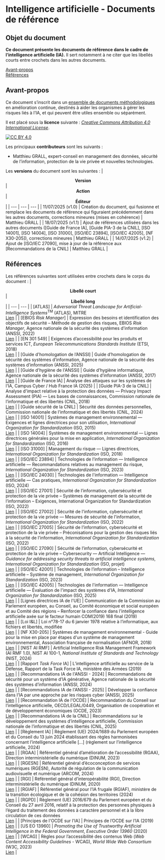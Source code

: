 # Intelligence artificielle - Documents de référence

## Objet du document
**Ce document présente les documents de référence dans le cadre de l’intelligence artificielle (IA).**
Il sert notamment à ne citer que les libellés courts entre crochets dans les autres documents.

[Avant-propos](#avant-propos)<br/>
[Références](#références)<br/>

## Avant-propos
Ce document s’inscrit dans un [ensemble de documents méthodologiques](https://github.com/matthieu-grall/ai) en amélioration continue, destinés à aider les organismes à gérer les risques liés à l’IA, et qui peuvent être utiles ensemble ou séparément.

Il est placé sous la **licence** suivante :
_[Creative Commons Attribution 4.0 International License][cc-by]_.

[![CC BY 4.0][cc-by-image]][cc-by]

[cc-by]: http://creativecommons.org/licenses/by/4.0/
[cc-by-image]: https://i.creativecommons.org/l/by/4.0/88x31.png
[cc-by-shield]: https://img.shields.io/badge/License-CC%20BY%204.0-lightgrey.svg

Les principaux **contributeurs** sont les suivants :
- Matthieu GRALL, expert-conseil en management des données, sécurité de l’information, protection de la vie privée et nouvelles technologies.

Les **versions** du document sont les suivantes :
| <center>**Version**</center> | <center>**Action**</center> | <center>**Éditeur**</center> | 
| --- | --- | --- | 
| 11/07/2025 (v1.0) | Création du document, qui fusionne et remplace les documents de référence qui figuraient précédemment dans les autres documents, corrections mineures (mises en cohérence) | Matthieu GRALL | 
| 18/07/2025 (v1.1) | Ajout de références utilisées dans les autres documents ([Guide de France IA], [Guide PIA-3 de la CNIL], [ISO 14001], [ISO 14004], [ISO 31000], [ISO/IEC 23894], [ISO/IEC 42005], [NF X30-205]), corrections mineures | Matthieu GRALL | 
| 14/07/2025 (v1.2) | Ajout de [ISO/IEC 27090], mise à jour de la référence aux [Recommandations de la CNIL] | Matthieu GRALL | 

## Références
Les références suivantes sont utilisées entre crochets dans le corps du document :
| <center>**Libellé court**</center> | <center>**Libellé long**</center> |
| --- | --- |
| [ATLAS] | _Adversarial Threat Landscape for Artificial-Intelligence Systems_<sup>TM</sup> (ATLAS), MITRE<br/>[Lien](https://atlas.mitre.org/matrices/ATLAS) |
| [EBIOS _Risk Manager_] | Expression des besoins et identification des objectifs de sécurité – Méthode de gestion des risques, EBIOS _Risk Manager_, Agence nationale de la sécurité des systèmes d’information (ANSSI, 2022)<br/>[Lien](https://cyber.gouv.fr/la-methode-ebios-risk-manager) |
| [EN 301 549] | Exigences d’accessibilité pour les produits et services ICT, _European Telecommunications Standards Institute_ (ETSI, 2018)<br/>[Lien](https://accessibilite.numerique.gouv.fr/doc/fr_301549v020102p.pdf) |
| [Guide d'homologation de l’ANSSI] | Guide d’homologation de sécurité des systèmes d’information, Agence nationale de la sécurité des systèmes d’information (ANSSI, 2025)<br/>[Lien](https://cyber.gouv.fr/publications/lhomologation-de-securite-des-systemes-dinformation) |
| [Guide d'hygiène de l'ANSSI] | Guide d’hygiène informatique, Agence nationale de la sécurité des systèmes d’information (ANSSI, 2017)<br/>[Lien](https://cyber.gouv.fr/sites/default/files/2017/01/guide_hygiene_informatique_anssi.pdf) |
| [Guide de France IA] | Analyse des attaques sur les systèmes de l'IA, Campus Cyber / Hub France IA (2025) |
| [Guide PIA-3 de la CNIL] | Analyse d'impact relative à la protection des données — Privacy Impact Assessment (PIA) — Les bases de connaissances, Commission nationale de l’informatique et des libertés (CNIL, 2018)<br/>[Lien](https://www.cnil.fr/sites/cnil/files/atoms/files/cnil-pia-3-fr-basesdeconnaissances.pdf) |
| [Guide sécurité de la CNIL] | Sécurité des données personnelles, Commission nationale de l’informatique et des libertés (CNIL, 2024)<br/>[Lien](https://www.cnil.fr/sites/cnil/files/2024-03/cnil_guide_securite_personnelle_2024.pdf) |
| [ISO 14001] | Systèmes de management environnemental — Exigences et lignes directrices pour son utilisation, _International Organization for Standardization_ (ISO, 2015)<br/>[Lien](https://www.iso.org/fr/standard/60857.html) |
| [ISO 14004] | Systèmes de management environnemental — Lignes directrices générales pour la mise en application, _International Organization for Standardization_ (ISO, 2016)<br/>[Lien](https://www.iso.org/fr/standard/60856.html) |
| [ISO 31000] | Management du risque — Lignes directrices, _International Organization for Standardization_ (ISO, 2018)<br/>[Lien](https://www.iso.org/fr/standard/65694.html) |
| [ISO/IEC 23894] | Technologies de l’information — Intelligence artificielle — Recommandations relatives au management du risque, _International Organization for Standardization_ (ISO, 2023)<br/>[Lien](https://www.iso.org/fr/standard/77304.html>) |
| [ISO/IEC 24030] | Technologies de l'information — Intelligence artificielle — Cas pratiques, _International Organization for Standardization_ (ISO, 2024)<br/>[Lien](<https://www.iso.org/standard/84144.html>) |
| [ISO/IEC 27001] | Sécurité de l’information, cybersécurité et protection de la vie privée – Systèmes de management de la sécurité de l’information – Exigences, International Organization for Standardization (ISO, 2022)<br/>[Lien](https://www.iso.org/fr/standard/27001) |
| [ISO/IEC 27002] | Sécurité de l'information, cybersécurité et protection de la vie privée — Mesures de sécurité de l'information, _International Organization for Standardization_ (ISO, 2022)<br/>[Lien](https://www.iso.org/fr/standard/75652.html) |
| [ISO/IEC 27005] | Sécurité de l’information, cybersécurité et protection de la vie privée – Préconisations pour la gestion des risques liés à la sécurité de l’information, _International Organization for Standardization_ (ISO, 2022)<br/>[Lien](https://www.iso.org/fr/standard/80585.html) |
| [ISO/IEC 27090] | Sécurité de l’information, cybersécurité et protection de la vie privée – Cybersecurity — Artificial Intelligence — _Guidance for addressing security threats to artificial intelligence systems_, _International Organization for Standardization_ (ISO, projet)<br/>[Lien](https://www.iso.org/fr/standard/56581.html) |
| [ISO/IEC 42001] | Technologies de l’information – Intelligence artificielle – Système de management, _International Organization for Standardization_ (ISO, 2023)<br/>[Lien](https://www.iso.org/fr/standard/81230.html) |
| [ISO/IEC 42005] | Technologies de l'information — Intelligence artificielle — Évaluation de l'impact des systèmes d'IA, _International Organization for Standardization_ (ISO, 2025)<br/>[Lien](https://www.iso.org/fr/standard/42005) |
| [Lignes directrices IA de l'UE] | Communication de la Commission au Parlement européen, au Conseil, au Comité économique et social européen et au Comité des régions – Renforcer la confiance dans l'intelligence artificielle axée sur le facteur humain COM(2019) 168 final (2019)<br/>[Lien](https://eur-lex.europa.eu/legal-content/FR/TXT/PDF/?uri=CELEX:52019DC0168) |
| [Loi I&L] | Loi n°78-17 du 6 janvier 1978 relative à l’informatique, aux fichiers et libertés, modifiée<br/>[Lien](https://www.legifrance.gouv.fr/loda/id/JORFTEXT000000886460/) |
| [NF X30-205] | Systèmes de management environnemental - Guide pour la mise en place par étapes d'un système de management environnemental, Association française de normalisation (AFNOR, 2018)<br/>[Lien](https://www.boutique.afnor.org/fr-fr/norme/nf-x30205/systemes-de-management-environnemental-guide-pour-la-mise-en-place-par-etap/fa191164/81407) |
| [NIST AI RMF] | Artificial Intelligence Risk Management Framework (AI RMF 1.0), NIST AI 100-1, _National Institute of Standards and Technology_ (NIST, 2024)<br/>[Lien](https://nvlpubs.nist.gov/nistpubs/ai/NIST.AI.100-1.pdf) |
| [Rapport _Task Force_ IA] | L’intelligence artificielle au service de la Défense, Rapport de la Task Force IA, ministère des Armées (2019)<br/>[Lien](<https://www.defense.gouv.fr/sites/default/files/aid/20200108-NP-Rapport de la Task Force IA Septembre.pdf>) |
| [Recommandations IA de l'ANSSI - 2024] | Recommandations de sécurité pour un système d’IA générative, Agence nationale de la sécurité des systèmes d’information (ANSSI, 2024)<br/>[Lien](https://cyber.gouv.fr/sites/default/files/document/Recommandations_de_s%C3%A9curit%C3%A9_pour_un_syst%C3%A8me_d_IA_g%C3%A9n%C3%A9rative.pdf) |
| [Recommandations IA de l'ANSSI - 2025] | Développer la confiance dans l’IA par une approche par les risques cyber (ANSSI, 2025)<br/>[Lien](https://cyber.gouv.fr/sites/default/files/document/analyse_commune_haut_niveau_des_risques_cyber_ia.pdf) |
| [Recommandation IA de l'OCDE] | Recommandation du Conseil sur l’intelligence artificielle, OECD/LEGAL/0449, Organisation de coopération et de développement économiques (OCDE, 2023)<br/>[Lien](https://legalinstruments.oecd.org/fr/instruments/oecd-legal-0449) |
| [Recommandations IA de la CNIL] | Recommandations sur le développement des systèmes d’intelligence artificielle, Commission nationale de l’informatique et des libertés (CNIL, 2025)<br/>[Lien](https://www.cnil.fr/fr/ia-finalisation-recommandations-developpement-des-systemes-ia) |
| [Règlement IA] | Règlement (UE) 2024/1689 du Parlement européen et du Conseil du 13 juin 2024 établissant des règles harmonisées concernant l’intelligence artificielle […] (règlement sur l’intelligence artificielle, 2024)<br/>[Lien](https://eur-lex.europa.eu/legal-content/FR/TXT/?uri=CELEX:32024R1689) |
| [RGAA] | Référentiel général d’amélioration de l’accessibilité (RGAA), Direction interministérielle du numérique (DINUM, 2023)<br/>[Lien](https://accessibilite.numerique.gouv.fr/doc/RGAA-v4.1.2.pdf) |
| [RGESN] | Référentiel général d’écoconception de services numériques (RGESN), Autorité de régulation de la communication audiovisuelle et numérique (ARCOM, 2024)<br/>[Lien](https://ecoresponsable.numerique.gouv.fr/docs/2024/rgesn-mai2024/referentiel_general_ecoconception_des_services_numeriques_version_2024.pdf) |
| [RGI] | Référentiel général d’interopérabilité (RGI), Direction interministérielle du numérique (DINUM, 2020)<br/>[Lien](https://cellar-c2.services.clever-cloud.com/storage-demo/numerique-gouv-website/documents/Referentiel_General_Interoperabilite_V2.pdf?X-Amz-Algorithm=AWS4-HMAC-SHA256&X-Amz-Credential=ZWM9OJBMLHVWM86C0Y2S%2F20250430%2Feu-west-3%2Fs3%2Faws4_request&X-Amz-Date=20250430T125123Z&X-Amz-Expires=3600&X-Amz-SignedHeaders=host&X-Amz-Signature=9b72dabec2c535c569bfc6a1e30b1c55cb1b0d002e98f68b88e1814b61e9d3ff) |
| [RGIAF] | Référentiel général pour l’IA frugale (RGIAF), ministère de la transition écologique et de la cohésion des territoires (2024)<br/>[Lien](https://greentechinnovation.fr/storage/2024/06/Referentiel-general-pour-lIA-frugale.pdf) |
| [RGPD] | Règlement (UE) 2016/679 du Parlement européen et du Conseil du 27 avril 2016, relatif à la protection des personnes physiques à l’égard du traitement des données à caractère personnel et à la libre circulation de ces données<br/>[Lien](https://eur-lex.europa.eu/eli/reg/2016/679/oj?locale=fr) |
| [Principes de l'OCDE sur l'IA] | Principes de l’OCDE sur l’IA (2019)<br/>[Lien](https://www.oecd.org/fr/topics/sub-issues/ai-principles.html) |
| [US EO 13960] | _Promoting the Use of Trustworthy Artificial Intelligence in the Federal Government_, _Executive Order 13960_ (2020)<br/>[Lien](https://trumpwhitehouse.archives.gov/presidential-actions/executive-order-promoting-use-trustworthy-artificial-intelligence-federal-government/) |
| [WCAG] | Règles pour l’accessibilité des contenus Web (_Web Content Accessibility Guidelines_ - WCAG), _World Wide Web Consortium_ (W3C, 2023)<br/>[Lien](https://www.w3.org/WAI/standards-guidelines/wcag/fr) |
